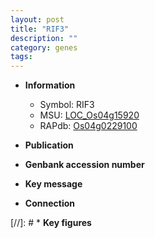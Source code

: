 ```yaml
---
layout: post
title: "RIF3"
description: ""
category: genes
tags: 
---
```


* **Information**  
    + Symbol: RIF3  
    + MSU: [LOC_Os04g15920](http://rice.uga.edu/cgi-bin/ORF_infopage.cgi?orf=LOC_Os04g15920)  
    + RAPdb: [Os04g0229100](http://rapdb.dna.affrc.go.jp/viewer/gbrowse_details/irgsp1?name=Os04g0229100)  

* **Publication**  

* **Genbank accession number**  

* **Key message**  

* **Connection**  

[//]: # * **Key figures**  


